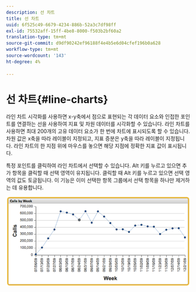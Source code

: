 ```yaml
---
description: 선 차트
title: 선 차트
uuid: 6f525c49-6679-4234-886b-52a3c7df98ff
exl-id: 75532aff-15ff-4be8-8000-f503b2bf60a2
translation-type: tm+mt
source-git-commit: d9df90242ef96188f4e4b5e6d04cfef196b0a628
workflow-type: tm+mt
source-wordcount: '143'
ht-degree: 4%

---
```


# 선 차트{#line-charts}

라인 차트 시각화를 사용하면 x-y축에서 점으로 표현되는 각 데이터 요소와 인접한 포인트를 연결하는 선을 사용하여 지표 및 차원 데이터를 시각화할 수 있습니다. 라인 차트를 사용하면 최대 200개의 고유 데이터 요소가 한 번에 차트에 표시되도록 할 수 있습니다. 차원 값은 x축을 따라 레이블이 지정되고, 지표 증분은 y축을 따라 레이블이 지정됩니다. 라인 차트의 한 지점 위에 마우스를 놓으면 해당 지점에 정확한 지표 값이 표시됩니다.

특정 포인트를 클릭하여 라인 차트에서 선택할 수 있습니다. Alt 키를 누르고 있으면 추가 항목을 클릭할 때 선택 영역이 유지됩니다. 클릭할 때 Alt 키를 누르고 있으면 선택 영역의 값도 토글됩니다. 이 기능은 이미 선택한 항목 그룹에서 선택 항목을 하나만 제거하는 데 유용합니다.

![](assets/line_chart.png)
